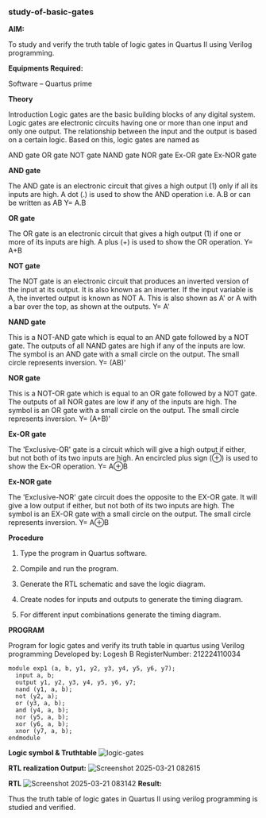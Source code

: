 ### study-of-basic-gates

**AIM:** 

To study and verify the truth table of logic gates in Quartus II using Verilog programming.

**Equipments Required:**

Software – Quartus prime 

**Theory**

Introduction Logic gates are the basic building blocks of any digital system. Logic gates are electronic circuits having one or more than one input and only one output. The relationship between the input and the output is based on a certain logic. Based on this, logic gates are named as

AND gate OR gate NOT gate NAND gate NOR gate Ex-OR gate Ex-NOR gate

**AND gate**

The AND gate is an electronic circuit that gives a high output (1) only if all its inputs are high. A dot (.) is used to show the AND operation i.e. A.B or can be written as AB
Y= A.B

**OR gate** 

The OR gate is an electronic circuit that gives a high output (1) if one or more of its inputs are high. A plus (+) is used to show the OR operation.
Y= A+B

**NOT gate**

The NOT gate is an electronic circuit that produces an inverted version of the input at its output. It is also known as an inverter. If the input variable is A, the inverted output is known as NOT A. This is also shown as A' or A with a bar over the top, as shown at the outputs.
Y= A'

**NAND gate**

This is a NOT-AND gate which is equal to an AND gate followed by a NOT gate. The outputs of all NAND gates are high if any of the inputs are low. The symbol is an AND gate with a small circle on the output. The small circle represents inversion.
Y= (AB)’

**NOR gate**

This is a NOT-OR gate which is equal to an OR gate followed by a NOT gate. The outputs of all NOR gates are low if any of the inputs are high. The symbol is an OR gate with a small circle on the output. The small circle represents inversion.
Y= (A+B)’

**Ex-OR gate**

The 'Exclusive-OR' gate is a circuit which will give a high output if either, but not both of its two inputs are high. An encircled plus sign (⊕) is used to show the Ex-OR operation.
Y= A⊕B

**Ex-NOR gate**

The 'Exclusive-NOR' gate circuit does the opposite to the EX-OR gate. It will give a low output if either, but not both of its two inputs are high. The symbol is an EX-OR gate with a small circle on the output. The small circle represents inversion.
Y= A⊕B

**Procedure** 

1.	Type the program in Quartus software.

2.	Compile and run the program.

3.	Generate the RTL schematic and save the logic diagram.

4.	Create nodes for inputs and outputs to generate the timing diagram.

5.	For different input combinations generate the timing diagram.


**PROGRAM**

Program for logic gates and verify its truth table in quartus using Verilog programming
 Developed by: Logesh B
 RegisterNumber: 212224110034
 ```
 module exp1 (a, b, y1, y2, y3, y4, y5, y6, y7);
   input a, b;
   output y1, y2, y3, y4, y5, y6, y7;
   nand (y1, a, b);
   not (y2, a);
   or (y3, a, b);
   and (y4, a, b);
   nor (y5, a, b);
   xor (y6, a, b);
   xnor (y7, a, b);
endmodule
``` 
**Logic symbol & Truthtable**
![logic-gates](https://github.com/user-attachments/assets/15262796-ce26-4fbe-b4da-c143c5c9c5d9)

**RTL realization Output:** 
![Screenshot 2025-03-21 082615](https://github.com/user-attachments/assets/798fbee9-0e84-43d4-b166-70cf147661f4)

**RTL**
![Screenshot 2025-03-21 083142](https://github.com/user-attachments/assets/4e3467a7-c666-4958-b6ad-9dd8811ed9c8)
**Result:**

Thus the truth table of logic gates in Quartus II using verilog programming is studied and verified.


